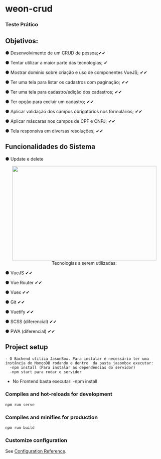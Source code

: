 # weon-crud
### Teste Prático

## Objetivos:

● Desenvolvimento de um CRUD de pessoa;✔✔

● Tentar utilizar a maior parte das tecnologias; ✔

● Mostrar domínio sobre criação e uso de componentes VueJS; ✔✔

● Ter uma tela para listar os cadastros com paginação; ✔✔

● Ter uma tela para cadastro/edição dos cadastros; ✔✔

● Ter opção para excluir um cadastro; ✔✔

● Aplicar validação dos campos obrigatórios nos formulários; ✔✔

● Aplicar máscaras nos campos de CPF e CNPJ; ✔✔

● Tela responsiva em diversas resoluções; ✔✔

## Funcionalidades do Sistema

● Update e delete
<p align="center">
  <img width="460" height="300" src=

## Tecnologias a serem utilizadas:
● VueJS ✔✔

● Vue Router ✔✔

● Vuex ✔✔

● Git ✔✔

● Vuetify ✔✔

● SCSS (diferencial) ✔✔

● PWA (diferencial) ✔✔


## Project setup
```
- O Backend utiliza JasonBox. Para instalar é necessário ter uma instância do MongoDB rodando e dentro  da pasta jasonbox executar:
  -npm install (Para instalar as dependências do servidor)
  -npm start para rodar o servidor

```
- No Frontend basta executar:
  -npm install

### Compiles and hot-reloads for development
```
npm run serve
```

### Compiles and minifies for production
```
npm run build
```

### Customize configuration
See [Configuration Reference](https://cli.vuejs.org/config/).
